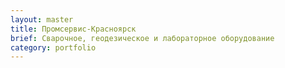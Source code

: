 ```yaml
---
layout: master
title: Промсервис-Красноярск
brief: Сварочное, геодезическое и лабораторное оборудование
category: portfolio
---
```


